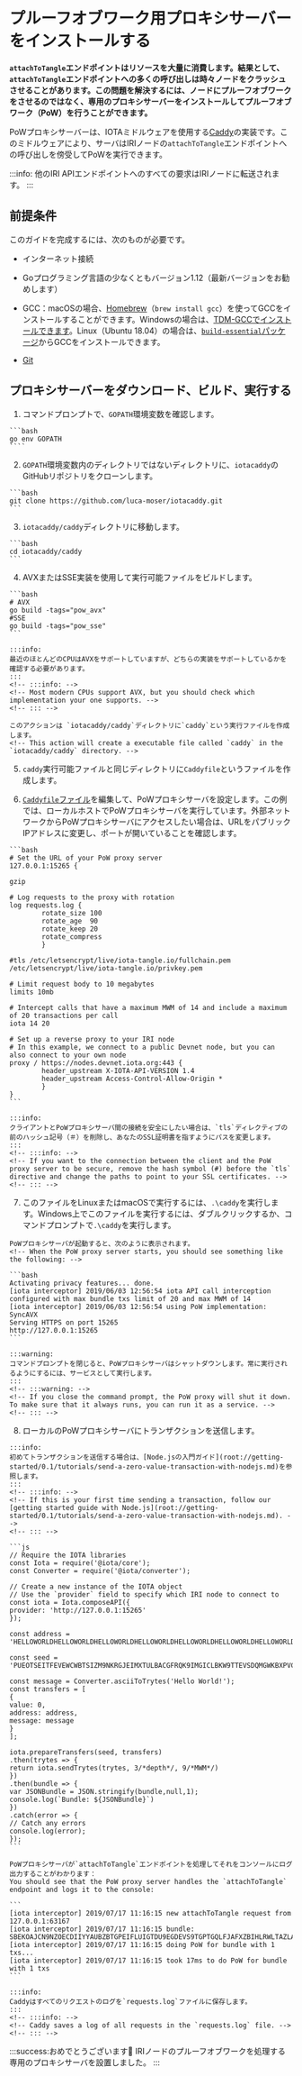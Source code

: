 # プルーフオブワーク用プロキシサーバーをインストールする
<!-- # Install a proof-of-work proxy server -->

**`attachToTangle`エンドポイントはリソースを大量に消費します。結果として、`attachToTangle`エンドポイントへの多くの呼び出しは時々ノードをクラッシュさせることがあります。この問題を解決するには、ノードにプルーフオブワークをさせるのではなく、専用のプロキシサーバーをインストールしてプルーフオブワーク（PoW）を行うことができます。**
<!-- **The `attachToTangle` endpoint is resource intensive. As a result, many calls to this endpoint can sometimes cause a node to crash. To resolve this problem, you can install a dedicated proxy server to do proof of work (PoW) instead of making the node do it.** -->

PoWプロキシサーバーは、IOTAミドルウェアを使用する[Caddy](https://caddyserver.com/)の実装です。このミドルウェアにより、サーバはIRIノードの`attachToTangle`エンドポイントへの呼び出しを傍受してPoWを実行できます。
<!-- The PoW proxy server is an implementation of [Caddy](https://caddyserver.com/) that uses IOTA middleware. This middleware allows the server to intercept calls to an IRI node's `attachToTangle` endpoint and do the PoW. -->

:::info:
他のIRI APIエンドポイントへのすべての要求はIRIノードに転送されます。
:::
<!-- :::info: -->
<!-- All requests to the other IRI API endpoints are forwarded to the IRI node. -->
<!-- ::: -->

## 前提条件
<!-- ## Prerequisites -->

このガイドを完成するには、次のものが必要です。
<!-- To complete this guide, you need the following: -->

* インターネット接続
<!-- * An Internet connection -->
* Goプログラミング言語の少なくともバージョン1.12（最新バージョンをお勧めします）
<!-- * At least version 1.12 of the Go programming language (we recommend the latest version) -->
* GCC：macOSの場合、[Homebrew](https://brew.sh/)（`brew install gcc`）を使ってGCCをインストールすることができます。Windowsの場合は、[TDM-GCCでインストールできます](http://tdm-gcc.tdragon.net/download)。Linux（Ubuntu 18.04）の場合は、[`build-essential`パッケージ](https://linuxize.com/post/how-to-install-gcc-compiler-on-ubuntu-18-04/)からGCCをインストールできます。
<!-- * GCC: For macOS, you can install GCC using [Homebrew](https://brew.sh/) (`brew install gcc`). For Windows, you can [install TDM-GCC](http://tdm-gcc.tdragon.net/download). For Linux (Ubuntu 18.04), you can [install GCC from the `build-essential` package](https://linuxize.com/post/how-to-install-gcc-compiler-on-ubuntu-18-04/). -->
* [Git](https://git-scm.com/downloads)

## プロキシサーバーをダウンロード、ビルド、実行する
<!-- ## Download, build, and run the proxy server -->

1. コマンドプロンプトで、`GOPATH`環境変数を確認します。
  <!-- 1. In the command prompt, check your `GOPATH` environment variable -->

    ```bash
    go env GOPATH
    ````

2. `GOPATH`環境変数内のディレクトリではないディレクトリに、`iotacaddy`のGitHubリポジトリをクローンします。
  <!-- 2. In any directory outside of the one in your `GOPATH` environment variable, clone the `iotacaddy` GitHub repository -->

    ```bash
    git clone https://github.com/luca-moser/iotacaddy.git
    ```

3. `iotacaddy/caddy`ディレクトリに移動します。
  <!-- 3. Change into the `iotacaddy/caddy` directory -->

    ```bash
    cd iotacaddy/caddy
    ```

4. AVXまたはSSE実装を使用して実行可能ファイルをビルドします。
  <!-- 4. Build the executable file with either the AVX or SSE implementation -->

    ```bash
    # AVX
    go build -tags="pow_avx"
    #SSE
    go build -tags="pow_sse"
    ```

    :::info:
    最近のほとんどのCPUはAVXをサポートしていますが、どちらの実装をサポートしているかを確認する必要があります。
    :::
    <!-- :::info: -->
    <!-- Most modern CPUs support AVX, but you should check which implementation your one supports. -->
    <!-- ::: -->

    このアクションは `iotacaddy/caddy`ディレクトリに`caddy`という実行ファイルを作成します。
    <!-- This action will create a executable file called `caddy` in the `iotacaddy/caddy` directory. -->

5. `caddy`実行可能ファイルと同じディレクトリに`Caddyfile`というファイルを作成します。
  <!-- 5. Create a file called `Caddyfile` in the same directory as your `caddy` executable file -->

6. [`Caddyfile`ファイル](https://caddyserver.com/tutorial/caddyfile)を編集して、PoWプロキシサーバを設定します。この例では、ローカルホストでPoWプロキシサーバを実行しています。外部ネットワークからPoWプロキシサーバにアクセスしたい場合は、URLをパブリックIPアドレスに変更し、ポートが開いていることを確認します。
  <!-- 6. Configure your PoW proxy server by [editing the `Caddyfile` file](https://caddyserver.com/tutorial/caddyfile). In this example, we run the PoW proxy server on localhost. If you want to access your PoW proxy server from an external network, change the URL to your public IP address and make sure that the port is open. -->

    ```bash
    # Set the URL of your PoW proxy server
    127.0.0.1:15265 {

    gzip

    # Log requests to the proxy with rotation
    log requests.log {
            rotate_size 100
            rotate_age  90
            rotate_keep 20
            rotate_compress
            }

    #tls /etc/letsencrypt/live/iota-tangle.io/fullchain.pem /etc/letsencrypt/live/iota-tangle.io/privkey.pem

    # Limit request body to 10 megabytes
    limits 10mb

    # Intercept calls that have a maximum MWM of 14 and include a maximum of 20 transactions per call
    iota 14 20

    # Set up a reverse proxy to your IRI node
    # In this example, we connect to a public Devnet node, but you can also connect to your own node
    proxy / https://nodes.devnet.iota.org:443 {
            header_upstream X-IOTA-API-VERSION 1.4
            header_upstream Access-Control-Allow-Origin *
            }
    }
    ```

    :::info:
    クライアントとPoWプロキシサーバ間の接続を安全にしたい場合は、`tls`ディレクティブの前のハッシュ記号（＃）を削除し、あなたのSSL証明書を指すようにパスを変更します。
    :::
    <!-- :::info: -->
    <!-- If you want to the connection between the client and the PoW proxy server to be secure, remove the hash symbol (#) before the `tls` directive and change the paths to point to your SSL certificates. -->
    <!-- ::: -->

7. このファイルをLinuxまたはmacOSで実行するには、`.\caddy`を実行します。Windows上でこのファイルを実行するには、ダブルクリックするか、コマンドプロンプトで`.\caddy`を実行します。
  <!-- 7. To execute this file on Linux or macOS, do `./caddy`. To execute this file on Windows, double click it, or do `.\caddy` in the command prompt. -->

    PoWプロキシサーバが起動すると、次のように表示されます。
    <!-- When the PoW proxy server starts, you should see something like the following: -->

    ```bash
    Activating privacy features... done.
    [iota interceptor] 2019/06/03 12:56:54 iota API call interception configured with max bundle txs limit of 20 and max MWM of 14
    [iota interceptor] 2019/06/03 12:56:54 using PoW implementation: SyncAVX
    Serving HTTPS on port 15265
    http://127.0.0.1:15265
    ```

    :::warning:
    コマンドプロンプトを閉じると、PoWプロキシサーバはシャットダウンします。常に実行されるようにするには、サービスとして実行します。
    :::
    <!-- :::warning: -->
    <!-- If you close the command prompt, the PoW proxy will shut it down. To make sure that it always runs, you can run it as a service. -->
    <!-- ::: -->

8. ローカルのPoWプロキシサーバにトランザクションを送信します。
  <!-- 8. Send a transaction to your local PoW proxy server -->

    :::info:
    初めてトランザクションを送信する場合は、[Node.jsの入門ガイド](root://getting-started/0.1/tutorials/send-a-zero-value-transaction-with-nodejs.md)を参照します。
    :::
    <!-- :::info: -->
    <!-- If this is your first time sending a transaction, follow our [getting started guide with Node.js](root://getting-started/0.1/tutorials/send-a-zero-value-transaction-with-nodejs.md). -->
    <!-- ::: -->

    ```js
    // Require the IOTA libraries
    const Iota = require('@iota/core');
    const Converter = require('@iota/converter');

    // Create a new instance of the IOTA object
    // Use the `provider` field to specify which IRI node to connect to
    const iota = Iota.composeAPI({
    provider: 'http://127.0.0.1:15265'
    });

    const address = 'HELLOWORLDHELLOWORLDHELLOWORLDHELLOWORLDHELLOWORLDHELLOWORLDHELLOWORLDHELLOWORLDD';

    const seed = 'PUEOTSEITFEVEWCWBTSIZM9NKRGJEIMXTULBACGFRQK9IMGICLBKW9TTEVSDQMGWKBXPVCBMMCXWMNPDX';

    const message = Converter.asciiToTrytes('Hello World!');
    const transfers = [
    {
    value: 0,
    address: address,
    message: message
    }
    ];

    iota.prepareTransfers(seed, transfers)
    .then(trytes => {
    return iota.sendTrytes(trytes, 3/*depth*/, 9/*MWM*/)
    })
    .then(bundle => {
    var JSONBundle = JSON.stringify(bundle,null,1);
    console.log(`Bundle: ${JSONBundle}`)
    })
    .catch(error => {
    // Catch any errors
    console.log(error);
    });
    ```

    PoWプロキシサーバが`attachToTangle`エンドポイントを処理してそれをコンソールにログ出力することがわかります：
    You should see that the PoW proxy server handles the `attachToTangle` endpoint and logs it to the console:

    ```
    [iota interceptor] 2019/07/17 11:16:15 new attachToTangle request from 127.0.0.1:63167
    [iota interceptor] 2019/07/17 11:16:15 bundle: SBEKOAJCN9NZOECDIIYYAUBZBTGPEIFLUIGTDU9EGDEVS9TGPTGQLFJAFXZBIHLRWLTAZLALRXOFOPTXB
    [iota interceptor] 2019/07/17 11:16:15 doing PoW for bundle with 1 txs...
    [iota interceptor] 2019/07/17 11:16:15 took 17ms to do PoW for bundle with 1 txs
    ```

    :::info:
    Caddyはすべてのリクエストのログを`requests.log`ファイルに保存します。
    :::
    <!-- :::info: -->
    <!-- Caddy saves a log of all requests in the `requests.log` file. -->
    <!-- ::: -->

:::success:おめでとうございます:tada:
IRIノードのプルーフオブワークを処理する専用のプロキシサーバを設置しました。
:::
<!-- :::success:Congratulations :tada: -->
<!-- You have a dedicated proxy server that handles proof of work for your IRI node. -->
<!-- ::: -->
